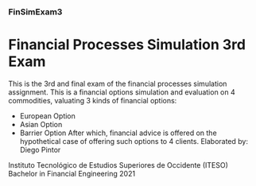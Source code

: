### FinSimExam3
# Financial Processes Simulation 3rd Exam

This is the 3rd and final exam of the financial processes simulation assignment.
This is a financial options simulation and evaluation on 4 commodities, valuating 3 kinds of financial options:
- European Option
- Asian Option
- Barrier Option
After which, financial advice is offered on the hypothetical case of offering such options to 4 clients.
Elaborated by: Diego Pintor 

Instituto Tecnológico de Estudios Superiores de Occidente (ITESO)
Bachelor in Financial Engineering
2021
